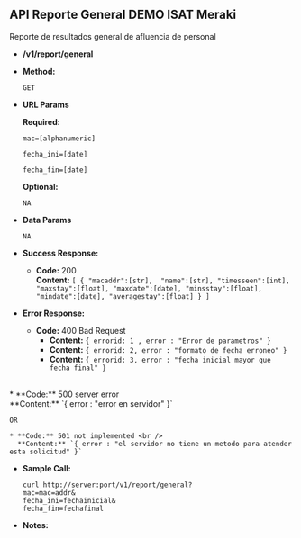 **API Reporte General DEMO ISAT Meraki**
----
Reporte de resultados general de afluencia de personal

* **/v1/report/general**


* **Method:**

  `GET`


*  **URL Params**

   **Required:**

   `mac=[alphanumeric]`

   `fecha_ini=[date]`

   `fecha_fin=[date]`

   **Optional:**

   `NA`

* **Data Params**

   `NA`

* **Success Response:**

  * **Code:** 200 <br />
    **Content:** `[
          {
          "macaddr":[str], 
          "name":[str],
          "timesseen":[int],
          "maxstay":[float],
          "maxdate":[date],
          "minsstay":[float],
          "mindate":[date],
          "averagestay":[float]
          }
    ]`



* **Error Response:**

  * **Code:** 400 Bad Request <br />
    * **Content:** `{ errorid: 1 , error : "Error de parametros" }` <br/>
    * **Content:**  `{ errorid: 2, error : "formato de fecha erroneo" }`<br/>
    * **Content:** `{ errorid: 3, error : "fecha inicial mayor que fecha final" }` <br/>
 <br/>
    * **Code:** 500 server error <br />
      **Content:** `{ error : "error en servidor" }`

    OR

    * **Code:** 501 not implemented <br />
      **Content:** `{ error : "el servidor no tiene un metodo para atender esta solicitud" }`

* **Sample Call:**

  `curl http://server:port/v1/report/general?`<br />
    `mac=mac=addr&`<br />
    `fecha_ini=fechainicial&`<br />
    `fecha_fin=fechafinal`

* **Notes:**
